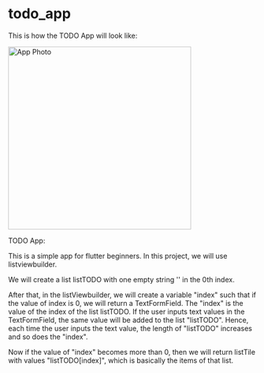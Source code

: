 # todo_app

This is how the TODO App will look like:

<img width="371" alt="App Photo" src="https://github.com/AshikGtHb/ToDo-App-Flutter/assets/83348192/d5274492-2b37-425c-815d-909c092a2e51">



TODO App:

This is a simple app for flutter beginners.
In this project, we will use listviewbuilder.

We will create a list listTODO with one empty string '' in the 0th index.

After that, in the listViewbuilder, we will create a variable "index" such that 
if the value of index is 0, we will return a TextFormField. The "index" is the value of the index of the list
listTODO. If the user inputs text values in the TextFormField, the same value will be added to the list 
"listTODO". Hence, each time the user inputs the text value, the length of "listTODO" increases
and so does the "index".

Now if the value of "index" becomes more than 0, then we will return listTile with values "listTODO[index]",
which is basically the items of that list.
